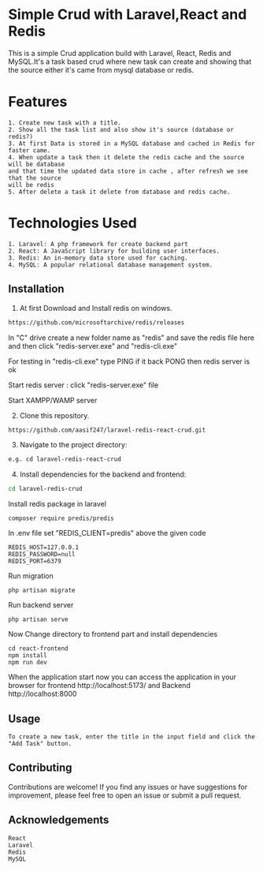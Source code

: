 # Simple Crud with Laravel,React and Redis

This is a simple Crud application build with Laravel, React, Redis and MySQL.It's a task based crud where new task can create and showing that the source either it's came from mysql database or redis.


# Features
  ```
  1. Create new task with a title.
  2. Show all the task list and also show it's source (database or redis?)
  3. At first Data is stored in a MySQL database and cached in Redis for faster came.
  4. When update a task then it delete the redis cache and the source will be database 
  and that time the updated data store in cache , after refresh we see that the source 
  will be redis  
  5. After delete a task it delete from database and redis cache.
```

# Technologies Used
  ```
1. Laravel: A php framework for create backend part
2. React: A JavaScript library for building user interfaces.
3. Redis: An in-memory data store used for caching.
4. MySQL: A popular relational database management system.

  ```


## Installation

1. At first Download and Install redis on windows.
```bash
https://github.com/microsoftarchive/redis/releases
```

In "C" drive create a new folder name as "redis" and save the redis file here and then click "redis-server.exe" and "redis-cli.exe"

For testing in "redis-cli.exe" type PING if it back PONG then redis server is ok

Start redis server : click "redis-server.exe" file

Start XAMPP/WAMP server

2. Clone this repository.

```bash
https://github.com/aasif247/laravel-redis-react-crud.git
```
3. Navigate to the project directory:
```bash
e.g. cd laravel-redis-react-crud
```
4. Install dependencies for the backend and frontend:
```bash
cd laravel-redis-crud
```
Install redis package in laravel
```
composer require predis/predis
```

In .env file set "REDIS_CLIENT=predis" above the given code

```
REDIS_HOST=127.0.0.1
REDIS_PASSWORD=null
REDIS_PORT=6379
```

Run migration
```
php artisan migrate
```

Run backend server
```
php artisan serve
```

Now Change directory to frontend part and install dependencies
```
cd react-frontend
npm install
npm run dev
```

When the application start now you can access the application in your browser for frontend
http://localhost:5173/ and Backend  http://localhost:8000

## Usage

```
To create a new task, enter the title in the input field and click the "Add Task" button.
```

## Contributing

Contributions are welcome! If you find any issues or have suggestions for improvement, please feel free to open an issue or submit a pull request.

## Acknowledgements

```
React
Laravel
Redis
MySQL
```
